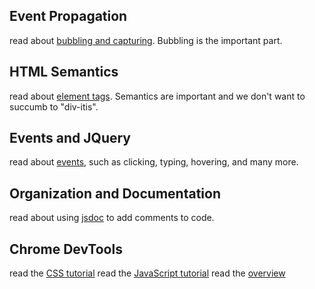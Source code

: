 ## Event Propagation

read about [bubbling and capturing](https://javascript.info/bubbling-and-capturing). Bubbling is the important part.

## HTML Semantics

read about [element tags](https://developer.mozilla.org/en-US/docs/Web/HTML/Element). Semantics are important and we don't want to succumb to "div-itis".

## Events and JQuery

read about [events](https://learn.jquery.com/events/introduction-to-events/), such as clicking, typing, hovering, and many more.

## Organization and Documentation

read about using [jsdoc](https://jsdoc.app/about-getting-started.html) to add comments to code.

## Chrome DevTools

read the [CSS tutorial](https://developer.chrome.com/docs/devtools/css/)
read the [JavaScript tutorial](https://developer.chrome.com/docs/devtools/javascript/)
read the [overview](https://developer.chrome.com/docs/devtools/)
